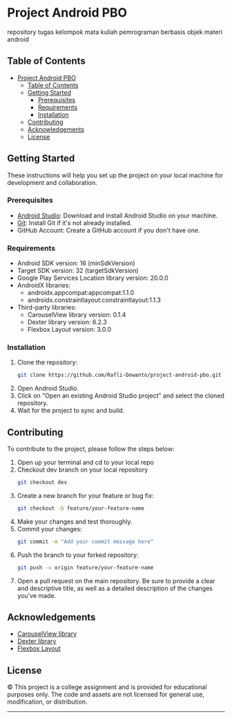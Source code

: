 # Project Android PBO
repository tugas kelompok mata kuliah pemrograman berbasis objek materi android

## Table of Contents

- [Project Android PBO](#project-android-pbo)
  - [Table of Contents](#table-of-contents)
  - [Getting Started](#getting-started)
    - [Prerequisites](#prerequisites)
    - [Requirements](#requirements)
    - [Installation](#installation)
  - [Contributing](#contributing)
  - [Acknowledgements](#acknowledgements)
  - [License](#license)

## Getting Started

These instructions will help you set up the project on your local machine for development and collaboration.

### Prerequisites

- [Android Studio](https://developer.android.com/studio): Download and install Android Studio on your machine.
- [Git](https://git-scm.com/book/en/v2/Getting-Started-Installing-Git): Install Git if it's not already installed.
- GitHub Account: Create a GitHub account if you don't have one.

### Requirements

- Android SDK version: 16 (minSdkVersion)
- Target SDK version: 32 (targetSdkVersion)
- Google Play Services Location library version: 20.0.0
- AndroidX libraries:
  - androidx.appcompat:appcompat:1.1.0
  - androidx.constraintlayout:constraintlayout:1.1.3
- Third-party libraries:
  - CarouselView library version: 0.1.4
  - Dexter library version: 6.2.3
  - Flexbox Layout version: 3.0.0

### Installation

1. Clone the repository:
    ```bash
    git clone https://github.com/Rafli-Dewanto/project-android-pbo.git
    ```
2. Open Android Studio.
3. Click on "Open an existing Android Studio project" and select the cloned repository.
4. Wait for the project to sync and build.

## Contributing

To contribute to the project, please follow the steps below:

1. Open up your terminal and cd to your local repo
2. Checkout dev branch on your local repository
    ```bash
    git checkout dev
    ```
3. Create a new branch for your feature or bug fix:
    ```bash
    git checkout -b feature/your-feature-name
    ```
4. Make your changes and test thoroughly.
5. Commit your changes:
    ```bash
    git commit -m "Add your commit message here"
    ```
6. Push the branch to your forked repository:
    ```bash
    git push -u origin feature/your-feature-name
    ```
7. Open a pull request on the main repository. Be sure to provide a clear and descriptive title, as well as a detailed description of the changes you've made.

## Acknowledgements

- [CarouselView library](https://github.com/sayyam/carouselview)
- [Dexter library](https://github.com/Karumi/Dexter)
- [Flexbox Layout](https://github.com/google/flexbox-layout)

## License

© This project is a college assignment and is provided for educational purposes only. The code and assets are not licensed for general use, modification, or distribution.

---
